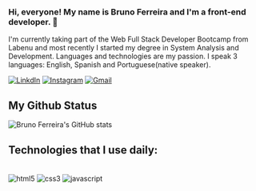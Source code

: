 ### Hi, everyone! My name is Bruno Ferreira and I'm a front-end developer. 👋
I'm currently taking part of the Web Full Stack Developer Bootcamp from Labenu and most recently I started my degree in System Analysis and Development. Languages and technologies are my passion. I speak 3 languages: English, Spanish and Portuguese(native speaker).

[![LinkdIn](https://img.shields.io/badge/LinkedIn-0077B5?style=for-the-badge&logo=linkedin&logoColor=white)](https://www.linkedin.com/in/bruno-ferreira-3ab25ba7/)
[![Instagram](https://img.shields.io/badge/Instagram-E4405F?style=for-the-badge&logo=instagram&logoColor=white)](https://www.linkedin.com/in/bruno-ferreira-3ab25ba7/)
[![Gmail](https://img.shields.io/badge/Gmail-D14836?style=for-the-badge&logo=gmail&logoColor=white)](bgsf1991@gmail.com)

	

## My Github Status

![Bruno Ferreira's GitHub stats](https://github-readme-stats.vercel.app/api?username=devbrunoferreira&show_icons=true&theme=merko)

## Technologies that I use daily:
<div style = "display: inline_block"><br/>
  <img align = "center" alt = "html5" src = "https://img.shields.io/badge/HTML5-E34F26?style=for-the-badge&logo=html5&logoColor=white">  
  <img align = "center" alt = "css3" src = "https://img.shields.io/badge/CSS3-1572B6?style=for-the-badge&logo=css3&logoColor=white">  
  <img align = "center" alt = "javascript" src = "https://img.shields.io/badge/JavaScript-323330?style=for-the-badge&logo=javascript&logoColor=F7DF1E">  
</div>
